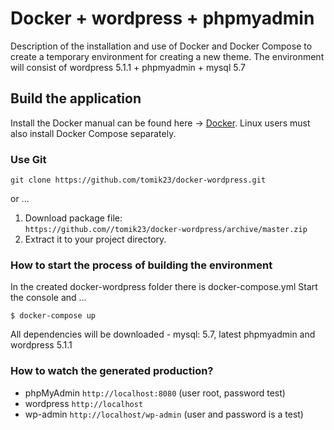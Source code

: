 # Docker + wordpress + phpmyadmin

Description of the installation and use of Docker and Docker Compose to create a temporary environment for creating a new theme.
The environment will consist of wordpress 5.1.1 + phpmyadmin + mysql 5.7

## Build the application
Install the Docker manual can be found here ->
[Docker](https://www.docker.com/get-started).
Linux users must also install Docker Compose separately.

### Use Git 
```
git clone https://github.com/tomik23/docker-wordpress.git
```
or ...
1. Download package file:<br/>
```https://github.com//tomik23/docker-wordpress/archive/master.zip```
2. Extract it to your project directory.


### How to start the process of building the environment
In the created docker-wordpress folder there is docker-compose.yml
Start the console and ...
```
$ docker-compose up 
```
All dependencies will be downloaded - mysql: 5.7, latest phpmyadmin and wordpress 5.1.1

### How to watch the generated production?
* phpMyAdmin ```http://localhost:8080``` (user root, password test)
* wordpress ```http://localhost```
* wp-admin ```http://localhost/wp-admin``` (user and password is a test)